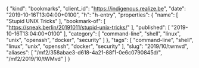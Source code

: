 {
  "kind": "bookmarks",
  "client_id": "https://indigenous.realize.be",
  "date": "2019-10-16T13:04:00+0100",
  "h": "h-entry",
  "properties": {
    "name": [
      "Stupid UNIX Tricks"
    ],
    "bookmark-of": [
      "https://sneak.berlin/20191011/stupid-unix-tricks/"
    ],
    "published": [
      "2019-10-16T13:04:00+0100"
    ],
    "category": [
      "command-line",
      "shell",
      "linux",
      "unix",
      "openssh",
      "docker",
      "security"
    ]
  },
  "tags": [
    "command-line",
    "shell",
    "linux",
    "unix",
    "openssh",
    "docker",
    "security"
  ],
  "slug": "2019/10/twmvd",
  "aliases": [
    "/mf2/358abae3-d618-4a21-88f1-0e6c0790845d/",
    "/mf2/2019/10/tWMvd"
  ]
}
